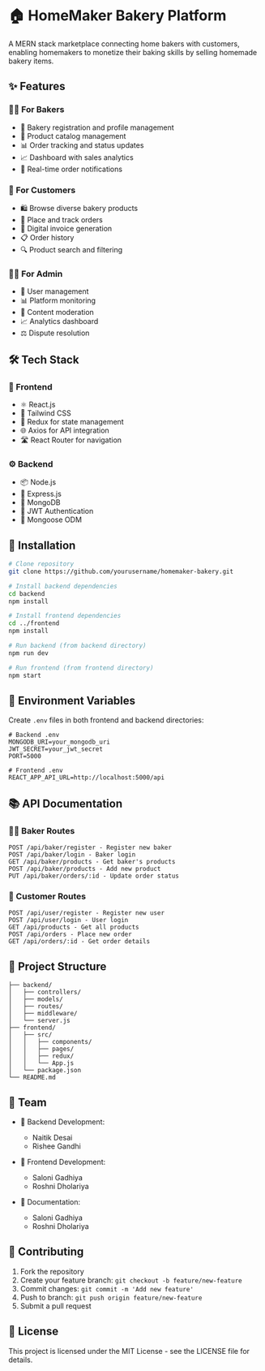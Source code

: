# 🏠 HomeMaker Bakery Platform

A MERN stack marketplace connecting home bakers with customers, enabling homemakers to monetize their baking skills by selling homemade bakery items.

## ✨ Features

### 👩‍🍳 For Bakers
- 🏪 Bakery registration and profile management
- 📝 Product catalog management
- 📊 Order tracking and status updates
- 📈 Dashboard with sales analytics
- 🔔 Real-time order notifications

### 👥 For Customers
- 🛍️ Browse diverse bakery products
- 🛒 Place and track orders
- 📄 Digital invoice generation
- 📋 Order history
- 🔍 Product search and filtering

### 👨‍💼 For Admin
- 👥 User management
- 📊 Platform monitoring
- 👮 Content moderation
- 📈 Analytics dashboard
- ⚖️ Dispute resolution

## 🛠️ Tech Stack

### 🎨 Frontend
- ⚛️ React.js
- 🎨 Tailwind CSS
- 🔄 Redux for state management
- 🌐 Axios for API integration
- 🛣️ React Router for navigation

### ⚙️ Backend
- 📦 Node.js
- 🚀 Express.js
- 🍃 MongoDB
- 🔐 JWT Authentication
- 🔗 Mongoose ODM

## 🚀 Installation

```bash
# Clone repository
git clone https://github.com/yourusername/homemaker-bakery.git

# Install backend dependencies
cd backend
npm install

# Install frontend dependencies
cd ../frontend
npm install

# Run backend (from backend directory)
npm run dev

# Run frontend (from frontend directory)
npm start
```

## 🔑 Environment Variables

Create `.env` files in both frontend and backend directories:

```env
# Backend .env
MONGODB_URI=your_mongodb_uri
JWT_SECRET=your_jwt_secret
PORT=5000

# Frontend .env
REACT_APP_API_URL=http://localhost:5000/api
```

## 📚 API Documentation

### 👩‍🍳 Baker Routes
```
POST /api/baker/register - Register new baker
POST /api/baker/login - Baker login
GET /api/baker/products - Get baker's products
POST /api/baker/products - Add new product
PUT /api/baker/orders/:id - Update order status
```

### 👥 Customer Routes
```
POST /api/user/register - Register new user
POST /api/user/login - User login
GET /api/products - Get all products
POST /api/orders - Place new order
GET /api/orders/:id - Get order details
```

## 📁 Project Structure

```
├── backend/
│   ├── controllers/
│   ├── models/
│   ├── routes/
│   ├── middleware/
│   └── server.js
├── frontend/
│   ├── src/
│   │   ├── components/
│   │   ├── pages/
│   │   ├── redux/
│   │   └── App.js
│   └── package.json
└── README.md
```

## 👥 Team

- 🔧 Backend Development:
  - Naitik Desai
  - Rishee Gandhi

- 🎨 Frontend Development:
  - Saloni Gadhiya
  - Roshni Dholariya

- 📝 Documentation:
  - Saloni Gadhiya
  - Roshni Dholariya

## 🤝 Contributing

1. Fork the repository
2. Create your feature branch: `git checkout -b feature/new-feature`
3. Commit changes: `git commit -m 'Add new feature'`
4. Push to branch: `git push origin feature/new-feature`
5. Submit a pull request

## 📄 License

This project is licensed under the MIT License - see the LICENSE file for details.
